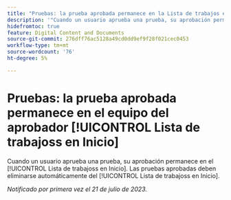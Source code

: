```yaml
---
title: "Pruebas: la prueba aprobada permanece en la Lista de trabajos en Inicio del aprobador"
description: '"Cuando un usuario aprueba una prueba, su aprobación permanece en la Lista de trabajoss en Inicio del usuario. Las pruebas aprobadas deben eliminarse automáticamente de la Lista de trabajos en Inicio".'
hidefromtoc: true
feature: Digital Content and Documents
source-git-commit: 276dff76ac5128a49cd0dd9ef9f28f021cec0453
workflow-type: tm+mt
source-wordcount: '76'
ht-degree: 5%

---
```



# Pruebas: la prueba aprobada permanece en el equipo del aprobador [!UICONTROL Lista de trabajoss en Inicio]

<!--WF and WFP TOCs-->

Cuando un usuario aprueba una prueba, su aprobación permanece en el [!UICONTROL Lista de trabajoss en Inicio]. Las pruebas aprobadas deben eliminarse automáticamente del [!UICONTROL Lista de trabajoss en Inicio].

_Notificado por primera vez el 21 de julio de 2023._


